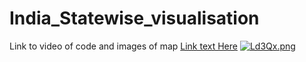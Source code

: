 # India_Statewise_visualisation

Link to video of code and images of map
[Link text Here](https://drive.google.com/drive/folders/1ZRaeM_1ZXoOSyHF1izp2CQ0ux4DEO7iz?usp=sharing)
[![Ld3Qx.png](https://i.im.ge/2021/07/31/Ld3Qx.png)](https://im.ge/i/Ld3Qx)
